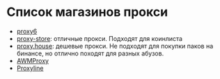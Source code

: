 # Список магазинов прокси
- [proxy6](https://proxy6.net)
- [proxy-store](https://proxy-store.com): отличные прокси. Подходят для коинлиста
- [proxy.house](https://www.proxy.house): дешевые прокси. Не подходят для покупки паков на бинансе, но отлично походят для разных абузов.
- [AWMProxy](https://awmproxy.com/)
- [Proxyline](https://proxyline.net/)